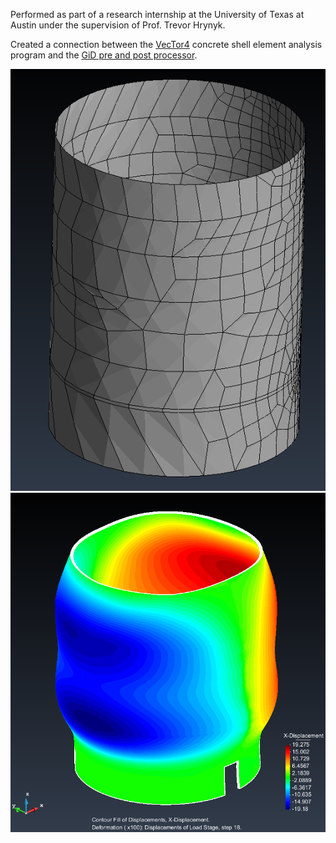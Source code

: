 Performed as part of a research internship at the University of Texas at Austin under the supervision of Prof. Trevor Hrynyk.

Created a connection between the [VecTor4](http://vectoranalysisgroup.com/vector4.html) concrete shell element analysis program and the [GiD pre and post processor](http://gidhome.com).

![image-test](/page/vt4/vt4gidmesh.png)
![image-test](/page/vt4/vt4gidpost.png)